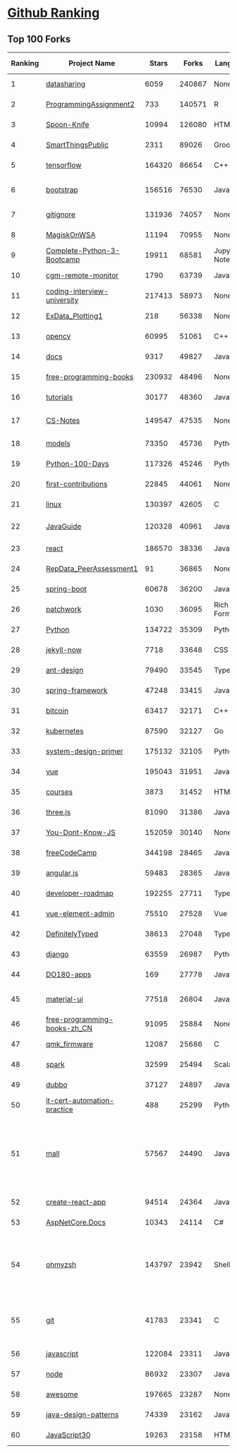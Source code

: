 [Github Ranking](../README.md)
==========

## Top 100 Forks

| Ranking | Project Name | Stars | Forks | Language | Open Issues | Description | Last Commit |
| ------- | ------------ | ----- | ----- | -------- | ----------- | ----------- | ----------- |
| 1 | [datasharing](https://github.com/jtleek/datasharing) | 6059 | 240867 | None | 285 | The Leek group guide to data sharing  | 2022-03-24T18:07:14Z |
| 2 | [ProgrammingAssignment2](https://github.com/rdpeng/ProgrammingAssignment2) | 733 | 140571 | R | 180 | Repository for Programming Assignment 2 for R Programming on Coursera | 2022-04-16T11:36:13Z |
| 3 | [Spoon-Knife](https://github.com/octocat/Spoon-Knife) | 10994 | 126080 | HTML | 1416 | This repo is for demonstration purposes only. | 2022-04-18T09:28:01Z |
| 4 | [SmartThingsPublic](https://github.com/SmartThingsCommunity/SmartThingsPublic) | 2311 | 89026 | Groovy | 58 | SmartThings open-source DeviceTypeHandlers and SmartApps code | 2022-04-18T14:00:58Z |
| 5 | [tensorflow](https://github.com/tensorflow/tensorflow) | 164320 | 86654 | C++ | 2243 | An Open Source Machine Learning Framework for Everyone | 2022-04-19T02:51:19Z |
| 6 | [bootstrap](https://github.com/twbs/bootstrap) | 156516 | 76530 | JavaScript | 219 | The most popular HTML, CSS, and JavaScript framework for developing responsive, mobile first projects on the web. | 2022-04-19T01:47:32Z |
| 7 | [gitignore](https://github.com/github/gitignore) | 131936 | 74057 | None | 0 | A collection of useful .gitignore templates | 2022-04-15T22:49:45Z |
| 8 | [MagiskOnWSA](https://github.com/LSPosed/MagiskOnWSA) | 11194 | 70955 | None | 1 | Integrate Magisk root and Google Apps (OpenGApps) into WSA (Windows Subsystem for Android) | 2022-04-14T05:42:15Z |
| 9 | [Complete-Python-3-Bootcamp](https://github.com/Pierian-Data/Complete-Python-3-Bootcamp) | 19911 | 68581 | Jupyter Notebook | 68 | Course Files for Complete Python 3 Bootcamp Course on Udemy | 2022-04-15T18:32:35Z |
| 10 | [cgm-remote-monitor](https://github.com/nightscout/cgm-remote-monitor) | 1790 | 63739 | JavaScript | 119 | nightscout web monitor | 2022-04-18T17:07:41Z |
| 11 | [coding-interview-university](https://github.com/jwasham/coding-interview-university) | 217413 | 58973 | None | 38 | A complete computer science study plan to become a software engineer. | 2022-04-13T11:21:46Z |
| 12 | [ExData_Plotting1](https://github.com/rdpeng/ExData_Plotting1) | 218 | 56338 | None | 75 | Plotting Assignment 1 for Exploratory Data Analysis | 2022-04-14T20:16:55Z |
| 13 | [opencv](https://github.com/opencv/opencv) | 60995 | 51061 | C++ | 2014 | Open Source Computer Vision Library | 2022-04-18T19:21:02Z |
| 14 | [docs](https://github.com/github/docs) | 9317 | 49827 | JavaScript | 99 | The open-source repo for docs.github.com | 2022-04-19T03:00:00Z |
| 15 | [free-programming-books](https://github.com/EbookFoundation/free-programming-books) | 230932 | 48496 | None | 29 | :books: Freely available programming books | 2022-04-18T16:51:23Z |
| 16 | [tutorials](https://github.com/eugenp/tutorials) | 30177 | 48360 | Java | 36 | Just Announced - "Learn Spring Security OAuth":  | 2022-04-19T00:37:21Z |
| 17 | [CS-Notes](https://github.com/CyC2018/CS-Notes) | 149547 | 47535 | None | 104 | :books: 技术面试必备基础知识、Leetcode、计算机操作系统、计算机网络、系统设计 | 2022-04-04T08:30:14Z |
| 18 | [models](https://github.com/tensorflow/models) | 73350 | 45736 | Python | 1152 | Models and examples built with TensorFlow | 2022-04-19T00:56:34Z |
| 19 | [Python-100-Days](https://github.com/jackfrued/Python-100-Days) | 117326 | 45246 | Python | 456 | Python - 100天从新手到大师 | 2022-04-17T16:04:46Z |
| 20 | [first-contributions](https://github.com/firstcontributions/first-contributions) | 22845 | 44061 | None | 70 | 🚀✨ Help beginners to contribute to open source projects | 2022-04-19T02:53:03Z |
| 21 | [linux](https://github.com/torvalds/linux) | 130397 | 42605 | C | 0 | Linux kernel source tree | 2022-04-17T21:03:43Z |
| 22 | [JavaGuide](https://github.com/Snailclimb/JavaGuide) | 120328 | 40961 | Java | 62 | 「Java学习+面试指南」一份涵盖大部分 Java 程序员所需要掌握的核心知识。准备 Java 面试，首选 JavaGuide！ | 2022-04-16T11:46:16Z |
| 23 | [react](https://github.com/facebook/react) | 186570 | 38336 | JavaScript | 673 | A declarative, efficient, and flexible JavaScript library for building user interfaces. | 2022-04-18T20:44:25Z |
| 24 | [RepData_PeerAssessment1](https://github.com/rdpeng/RepData_PeerAssessment1) | 91 | 36865 | None | 6 | Peer Assessment 1 for Reproducible Research | 2022-04-16T07:45:46Z |
| 25 | [spring-boot](https://github.com/spring-projects/spring-boot) | 60678 | 36200 | Java | 577 | Spring Boot | 2022-04-19T02:30:37Z |
| 26 | [patchwork](https://github.com/jlord/patchwork) | 1030 | 36095 | Rich Text Format | 19 | All the Git-it Workshop completers!  | 2022-04-18T21:10:22Z |
| 27 | [Python](https://github.com/TheAlgorithms/Python) | 134722 | 35309 | Python | 24 | All Algorithms implemented in Python | 2022-04-18T13:12:03Z |
| 28 | [jekyll-now](https://github.com/barryclark/jekyll-now) | 7718 | 33648 | CSS | 137 | Build a Jekyll blog in minutes, without touching the command line. | 2022-04-15T00:29:51Z |
| 29 | [ant-design](https://github.com/ant-design/ant-design) | 79490 | 33545 | TypeScript | 764 | An enterprise-class UI design language and React UI library | 2022-04-19T02:28:47Z |
| 30 | [spring-framework](https://github.com/spring-projects/spring-framework) | 47248 | 33415 | Java | 1137 | Spring Framework | 2022-04-18T17:34:00Z |
| 31 | [bitcoin](https://github.com/bitcoin/bitcoin) | 63417 | 32171 | C++ | 600 | Bitcoin Core integration/staging tree | 2022-04-19T01:57:32Z |
| 32 | [kubernetes](https://github.com/kubernetes/kubernetes) | 87590 | 32127 | Go | 1631 | Production-Grade Container Scheduling and Management | 2022-04-19T01:24:21Z |
| 33 | [system-design-primer](https://github.com/donnemartin/system-design-primer) | 175132 | 32105 | Python | 156 | Learn how to design large-scale systems. Prep for the system design interview.  Includes Anki flashcards. | 2022-04-17T16:01:57Z |
| 34 | [vue](https://github.com/vuejs/vue) | 195043 | 31951 | JavaScript | 329 | 🖖 Vue.js is a progressive, incrementally-adoptable JavaScript framework for building UI on the web. | 2022-04-18T09:39:46Z |
| 35 | [courses](https://github.com/DataScienceSpecialization/courses) | 3873 | 31452 | HTML | 26 | Course materials for the Data Science Specialization: https://www.coursera.org/specialization/jhudatascience/1 | 2021-03-30T06:51:57Z |
| 36 | [three.js](https://github.com/mrdoob/three.js) | 81090 | 31386 | JavaScript | 346 | JavaScript 3D Library. | 2022-04-18T13:20:38Z |
| 37 | [You-Dont-Know-JS](https://github.com/getify/You-Dont-Know-JS) | 152059 | 30140 | None | 82 | A book series on JavaScript. @YDKJS on twitter. | 2022-04-10T15:37:19Z |
| 38 | [freeCodeCamp](https://github.com/freeCodeCamp/freeCodeCamp) | 344198 | 28465 | JavaScript | 120 | freeCodeCamp.org's open-source codebase and curriculum. Learn to code for free. | 2022-04-18T20:22:46Z |
| 39 | [angular.js](https://github.com/angular/angular.js) | 59483 | 28365 | JavaScript | 391 | AngularJS - HTML enhanced for web apps! | 2022-04-12T15:57:22Z |
| 40 | [developer-roadmap](https://github.com/kamranahmedse/developer-roadmap) | 192255 | 27711 | TypeScript | 106 | Roadmap to becoming a developer in 2022 | 2022-04-19T00:07:39Z |
| 41 | [vue-element-admin](https://github.com/PanJiaChen/vue-element-admin) | 75510 | 27528 | Vue | 1076 | :tada: A magical vue admin                                                                https://panjiachen.github.io/vue-element-admin | 2022-04-11T03:32:10Z |
| 42 | [DefinitelyTyped](https://github.com/DefinitelyTyped/DefinitelyTyped) | 38613 | 27048 | TypeScript | 569 | The repository for high quality TypeScript type definitions. | 2022-04-19T02:40:40Z |
| 43 | [django](https://github.com/django/django) | 63559 | 26987 | Python | 0 | The Web framework for perfectionists with deadlines. | 2022-04-18T20:19:55Z |
| 44 | [DO180-apps](https://github.com/RedHatTraining/DO180-apps) | 169 | 27778 | JavaScript | 0 | DO180 Repository for Sample Applications | 2022-04-18T15:35:52Z |
| 45 | [material-ui](https://github.com/mui/material-ui) | 77518 | 26804 | JavaScript | 945 | MUI Core (formerly Material-UI) is the React UI library you always wanted. Follow your own design system, or start with Material Design. | 2022-04-19T01:57:22Z |
| 46 | [free-programming-books-zh_CN](https://github.com/justjavac/free-programming-books-zh_CN) | 91095 | 25884 | None | 0 | :books: 免费的计算机编程类中文书籍，欢迎投稿 | 2022-04-06T12:17:28Z |
| 47 | [qmk_firmware](https://github.com/qmk/qmk_firmware) | 12087 | 25686 | C | 475 | Open-source keyboard firmware for Atmel AVR and Arm USB families | 2022-04-19T02:34:35Z |
| 48 | [spark](https://github.com/apache/spark) | 32599 | 25494 | Scala | 0 | Apache Spark - A unified analytics engine for large-scale data processing | 2022-04-19T02:54:45Z |
| 49 | [dubbo](https://github.com/apache/dubbo) | 37127 | 24897 | Java | 351 | Apache Dubbo is a high-performance, java based, open source RPC framework. | 2022-04-18T13:54:36Z |
| 50 | [it-cert-automation-practice](https://github.com/google/it-cert-automation-practice) | 488 | 25299 | Python | 46 | Google IT Automation with Python Professional Certificate - Practice files | 2022-04-18T22:26:38Z |
| 51 | [mall](https://github.com/macrozheng/mall) | 57567 | 24490 | Java | 23 | mall项目是一套电商系统，包括前台商城系统及后台管理系统，基于SpringBoot+MyBatis实现，采用Docker容器化部署。 前台商城系统包含首页门户、商品推荐、商品搜索、商品展示、购物车、订单流程、会员中心、客户服务、帮助中心等模块。 后台管理系统包含商品管理、订单管理、会员管理、促销管理、运营管理、内容管理、统计报表、财务管理、权限管理、设置等模块。 | 2022-04-18T08:34:43Z |
| 52 | [create-react-app](https://github.com/facebook/create-react-app) | 94514 | 24364 | JavaScript | 1282 | Set up a modern web app by running one command. | 2022-04-18T06:30:06Z |
| 53 | [AspNetCore.Docs](https://github.com/dotnet/AspNetCore.Docs) | 10343 | 24114 | C# | 505 | Documentation for ASP.NET Core | 2022-04-19T02:48:05Z |
| 54 | [ohmyzsh](https://github.com/ohmyzsh/ohmyzsh) | 143797 | 23942 | Shell | 185 | 🙃   A delightful community-driven (with 2,000+ contributors) framework for managing your zsh configuration. Includes 300+ optional plugins (rails, git, macOS, hub, docker, homebrew, node, php, python, etc), 140+ themes to spice up your morning, and an auto-update tool so that makes it easy to keep up with the latest updates from the community. | 2022-04-18T20:06:35Z |
| 55 | [git](https://github.com/git/git) | 41783 | 23341 | C | 0 | Git Source Code Mirror - This is a publish-only repository but pull requests can be turned into patches to the mailing list via GitGitGadget (https://gitgitgadget.github.io/). Please follow Documentation/SubmittingPatches procedure for any of your improvements. | 2022-04-18T18:29:09Z |
| 56 | [javascript](https://github.com/airbnb/javascript) | 122084 | 23311 | JavaScript | 87 | JavaScript Style Guide | 2022-04-08T01:41:48Z |
| 57 | [node](https://github.com/nodejs/node) | 86932 | 23307 | JavaScript | 1273 | Node.js JavaScript runtime :sparkles::turtle::rocket::sparkles: | 2022-04-18T23:44:13Z |
| 58 | [awesome](https://github.com/sindresorhus/awesome) | 197665 | 23287 | None | 22 | 😎 Awesome lists about all kinds of interesting topics | 2022-04-16T01:04:45Z |
| 59 | [java-design-patterns](https://github.com/iluwatar/java-design-patterns) | 74339 | 23162 | Java | 219 | Design patterns implemented in Java | 2022-04-19T01:44:08Z |
| 60 | [JavaScript30](https://github.com/wesbos/JavaScript30) | 19263 | 23158 | HTML | 0 | 30 Day Vanilla JS Challenge | 2022-04-08T22:03:41Z |

